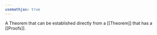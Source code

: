 ```yaml
---
usemathjax: true
---
```


A Theorem that can be established directly from a [[Theorem]] that has a [[Proofs]].